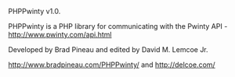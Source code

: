 
PHPPwinty v1.0.

PHPPwinty is a PHP library for communicating with the Pwinty API - http://www.pwinty.com/api.html

Developed by Brad Pineau and edited by David M. Lemcoe Jr.

http://www.bradpineau.com/PHPPwinty/ and http://delcoe.com/
